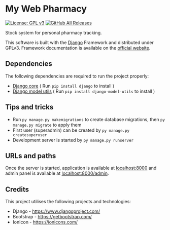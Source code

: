 # My Web Pharmacy

[![License: GPL v3](https://img.shields.io/badge/License-GPLv3-blue.svg)](https://raw.githubusercontent.com/skylarkbe/pharmacy/master/LICENSE)
[![GitHub All Releases](https://img.shields.io/github/downloads/skylarkbe/pharmacy/total.svg)](https://github.com/skylarkbe/pharmacy/archive/master.zip)

Stock system for personal pharmacy tracking.

This software is built with the [Django](https://www.djangoproject.com/) Framework and distributed under GPLv3. Framework documentation is available on the [official website](https://docs.djangoproject.com).

## Dependencies
The following dependencies are required to run the project properly:
* [Django core](https://pypi.org/project/Django/) ( Run `pip install django` to install )
* [Django model utils](https://pypi.org/project/django-model-utils/) ( Run `pip install django-model-utils` to install )

## Tips and tricks
* Run `py manage.py makemigrations` to create database migrations, then `py manage.py migrate` to apply them
* First user (superadmin) can be created by `py manage.py createsuperuser`
* Development server is started by `py manage.py runserver`

## URLs and paths

Once the server is started, application is available at [localhost:8000](http://localhost:8000/) and admin panel is available at [localhost:8000/admin](http://localhost:8000/admin/).

## Credits

This project utilises the following projects and technologies:
* Django - https://www.djangoproject.com/
* Bootstrap - https://getbootstrap.com/
* IonIcon - https://ionicons.com/
